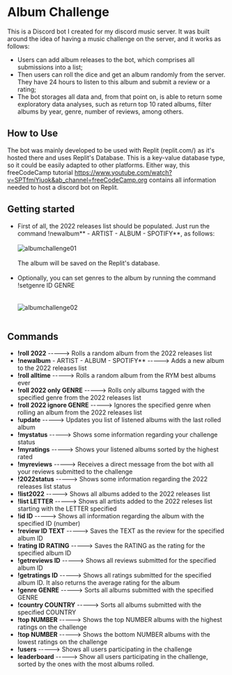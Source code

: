 # Album Challenge
This is a Discord bot I created for my discord music server. 
It was built around the idea of having a music challenge on the server, and it works as follows:
* Users can add album releases to the bot, which comprises all submissions into a list; 
* Then users can roll the dice and get an album randomly from the server. They have 24 hours to listen to this album and submit a review or a rating;
* The bot storages all data and, from that point on, is able to return some exploratory data analyses, such as return top 10 rated albums, filter albums by year, genre, number of reviews, among others.

## How to Use
The bot was mainly developed to be used with Replit (replit.com/) as it's hosted there and uses Replit's Database. This is a key-value database type, so it could be easily adapted to other platforms.
Either way, this freeCodeCamp tutorial https://www.youtube.com/watch?v=SPTfmiYiuok&ab_channel=freeCodeCamp.org contains all information needed to host a discord bot on Replit.

## Getting started
* First of all, the 2022 releases list should be populated. Just run the command !newalbum** - ARTIST - ALBUM - SPOTIFY**, as follows:<br/><br/>
![albumchallenge01](https://user-images.githubusercontent.com/52802728/199535702-6c812e8e-3060-499c-a76e-34128ac8511f.png)<br/><br/> The album will be saved on the Replit's database.<br/><br/>  
* Optionally, you can set genres to the album by running the command !setgenre ID GENRE<br/><br/>  
![albumchallenge02](https://user-images.githubusercontent.com/52802728/199536716-d1ea3fb0-1a07-4d8f-8072-18ba4e7131e7.png)<br/><br/>  

## Commands
* **!roll 2022** -----> Rolls a random album from the 2022 releases list
* **!newalbum** - ARTIST - ALBUM - SPOTIFY** -----> Adds a new album to the 2022 releases list
* **!roll alltime** -----> Rolls a random album from the RYM best albums ever
* **!roll 2022 only GENRE** -----> Rolls only albums tagged with the specified genre from the 2022 releases list
* **!roll 2022 ignore GENRE** -----> Ignores the specified genre when rolling an album from the 2022 releases list
* **!update** -----> Updates you list of listened albums with the last rolled album
* **!mystatus** -----> Shows some information regarding your challenge status
* **!myratings** -----> Shows your listened albums sorted by the highest rated
* **!myreviews** -----> Receives a direct message from the bot with all your reviews submitted to the challenge
* **!2022status** -----> Shows some information regarding the 2022 releases list status
* **!list2022** -----> Shows all albums added to the 2022 releases list
* **!list LETTER** -----> Shows all artists added to the 2022 releses list starting with the LETTER specified
* **!id ID** -----> Shows all information regarding the album with the specified ID (number)
* **!review ID TEXT** -----> Saves the TEXT as the review for the specified album ID
* **!rating ID RATING** -----> Saves the RATING as the rating for the specified album ID
* **!getreviews ID** -----> Shows all reviews submitted for the specified album ID
* **!getratings ID** -----> Shows all ratings submitted for the specified album ID. It also returns the average rating for the album
* **!genre GENRE** -----> Sorts all albums submitted with the specified GENRE
* **!country COUNTRY** -----> Sorts all albums submitted with the specified COUNTRY
* **!top NUMBER** -----> Shows the top NUMBER albums with the highest ratings on the challenge
* **!top NUMBER** -----> Shows the bottom NUMBER albums with the lowest ratings on the challenge
* **!users** -----> Shows all users participating in the challenge
* **leaderboard** -----> Show all users participating in the challenge, sorted by the ones with the most albums rolled.
